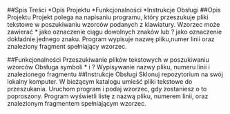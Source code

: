 ##Spis Treści
*Opis Projektu
*Funkcjonalności
*Instrukcje Obsługi
##Opis Projektu
Projekt polega na napisaniu programu, który przeszukuje pliki tekstowe w poszukiwaniu wzorców podanych z klawiatury.
Wzorzec może zawierać * jako oznaczenie ciągu dowolnych znaków lub ? jako oznaczenie dokładnie jednego znaku.
Program wypisuje nazwę pliku,numer linii oraz znaleziony fragment spełniający wzorzec.

##Funkcjonalności
Przeszukiwanie plików tekstowych w poszukiwaniu wzorców
Obsługa symboli * i ?
Wypisywanie nazwy pliku, numeru linii i znalezionego fragmentu
##Instrukcje Obsługi
Sklonuj repozytorium na swój lokalny komputer.
W bieżącym katalogu umieść pliki tekstowe do przeszukania.
Uruchom program i podaj wzorzec, gdy zostaniesz o to poproszony.
Program wyświetli listę z nazwą pliku, numerem linii, oraz znalezionym fragmentem spełniającym wzorzec.
